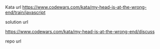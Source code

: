 Kata url
https://www.codewars.com/kata/my-head-is-at-the-wrong-end/train/javascript

solution url

https://www.codewars.com/kata/my-head-is-at-the-wrong-end/discuss

repo url

